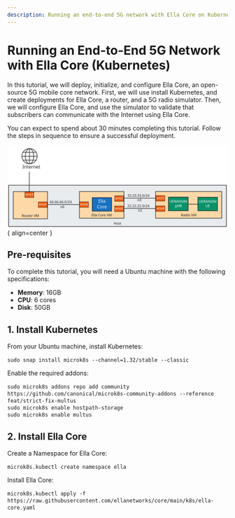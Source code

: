 ```yaml
---
description: Running an end-to-end 5G network with Ella Core on Kubernetes
---
```


# Running an End-to-End 5G Network with Ella Core (Kubernetes)

In this tutorial, we will deploy, initialize, and configure Ella Core, an open-source 5G mobile core network. First, we will use install Kubernetes, and create deployments for Ella Core, a router, and a 5G radio simulator. Then, we will configure Ella Core, and use the simulator to validate that subscribers can communicate with the Internet using Ella Core.

You can expect to spend about 30 minutes completing this tutorial. Follow the steps in sequence to ensure a successful deployment.

![Tutorial](../images/tutorial.svg){ align=center }

## Pre-requisites

To complete this tutorial, you will need a Ubuntu machine with the following specifications:

- **Memory**: 16GB
- **CPU**: 6 cores
- **Disk**: 50GB

## 1. Install Kubernetes

From your Ubuntu machine, install Kubernetes:

```shell
sudo snap install microk8s --channel=1.32/stable --classic
```

Enable the required addons:

```shell
sudo microk8s addons repo add community https://github.com/canonical/microk8s-community-addons --reference feat/strict-fix-multus
sudo microk8s enable hostpath-storage
sudo microk8s enable multus
```

## 2. Install Ella Core

Create a Namespace for Ella Core:

```shell
microk8s.kubectl create namespace ella
```

Install Ella Core:

```shell
microk8s.kubectl apply -f https://raw.githubusercontent.com/ellanetworks/core/main/k8s/ella-core.yaml
```
